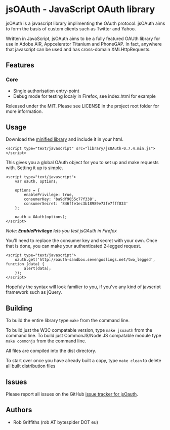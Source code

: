 # jsOAuth - JavaScript OAuth library

jsOAuth is a javascript library implimenting the OAuth protocol. jsOAuth aims to
form the basis of custom clients such as Twitter and  Yahoo.

Written in JavaScript, jsOAuth aims to be a fully featured OAUth library for use
in Adobe AIR, Appcelerator Titanium and PhoneGAP.
In fact, anywhere that javascript can be used and has cross-domain
XMLHttpRequests.

## Features

### Core

  * Single authorisation entry-point
  * Debug mode for testing localy in Firefox, see index.html for example

Released under the MIT. Please see LICENSE in the project root folder for more
information.

## Usage

Download the [minified library](https://github.com/downloads/bytespider/jsOAuth/jsOAuth-0.7.4.min.js) and include it in your html.

	<script type="text/javascript" src="library/jsOAuth-0.7.4.min.js"></script>

This gives you a global OAuth object for you to set up and make requests with.
Setting it up is simple.

    <script type="text/javascript">
        var oauth, options;

        options = {
            enablePrivilege: true,
            consumerKey: 'ba9df9055c77f338',
            consumerSecret: '846ffe1ec3b18989e73fe7fff833'
        };

        oauth = OAuth(options);
    </script>

*Note: **EnablePrivilege** lets you test jsOAuth in Firefox*

You'll need to replace the consumer key and secret with your own. Once that is
done, you can make your authenticated 2-legged request.

    <script type="text/javascript">
        oauth.get('http://oauth-sandbox.sevengoslings.net/two_legged', function (data) {
            alert(data);
        });
    </script>

Hopefuly the syntax will look familier to you, if you've any kind of javscript
framework such as jQuery.

## Building

To build the entire library type `make` from the command line.

To build just the W3C compatable version, type `make jsoauth` from the command line.
To build just CommonJS/Node.JS compatable module type `make commonjs` from the command line.

All files are compiled into the dist directory.

To start over once you have already built a copy, type `make clean` to delete
all built distribution files

## Issues

Please report all issues on the GitHub [issue tracker for jsOauth](http://github.com/bytespider/jsOAuth/issues).

## Authors

  * Rob Griffiths (rob AT bytespider DOT eu)
